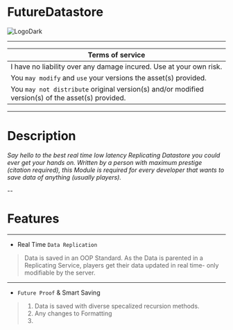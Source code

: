 # FutureDatastore
![LogoDark](https://user-images.githubusercontent.com/76778445/213520414-ea826fd0-8371-4766-9e0c-7f2de4f4226a.png)

---

| **Terms of service**  |
| ------------- |
| I have no liability over any damage incured. Use at your own risk.  |
| You `may modify` and `use` your versions the asset(s) provided.  |
| You `may not distribute` original version(s) and/or modified version(s) of the asset(s) provided.  |

---

# Description

*Say hello to the best real time low latency Replicating Datastore you could ever get your hands on. Written by a person with maximum prestige (citation required), this Module is required for every developer that wants to save data of anything (usually players).*

--

# Features

---

- Real Time `Data Replication`
> Data is saved in an OOP Standard. As the Data is parented in a Replicating Service, players get their data updated in real time- only modifiable by the server.

---

- `Future Proof` & Smart Saving
> 1. Data is saved with diverse specalized recursion methods.
> 2. Any changes to Formatting 
> 3. 
